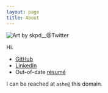 ```yaml
---
layout: page
title: About
---
```


<div class="about-photos">
<img src="/assets/mia.png" title="Art by skpd__@Twitter">
</div>

Hi.

* [GitHub](https://github.com/kivikakk)
* [LinkedIn](https://www.linkedin.com/in/kivikakk/)
* Out-of-date [r&eacute;sum&eacute;](https://f.hrzn.ee/kivikakk.pdf)

I can be reached at `ashe@` this domain.

<div style="clear: both;"></div>
